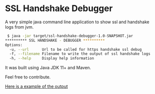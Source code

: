# SSL Handshake Debugger

A very simple java command line application to show ssl and handshake logs from jvm.

```sh
 $ java -jar target/ssl-handshake-debugger-1.0-SNAPSHOT.jar
********** SSL HANDSHAKE - DEBUGGER **********
Options:
  -u, --url      Url to be called for https handshake ssl debug
  -f, --filename Filename to write the output of ssl handshake logs
  -h, --help     Display help information
```

It was built using Java JDK 11+ and Maven.

Feel free to contribute.

[Here is a example of the output](https://gist.github.com/gabrielpadilh4/bb53c94cdf578190a77b73cc6c323875#file-ssl-handshake-example-output-log)
